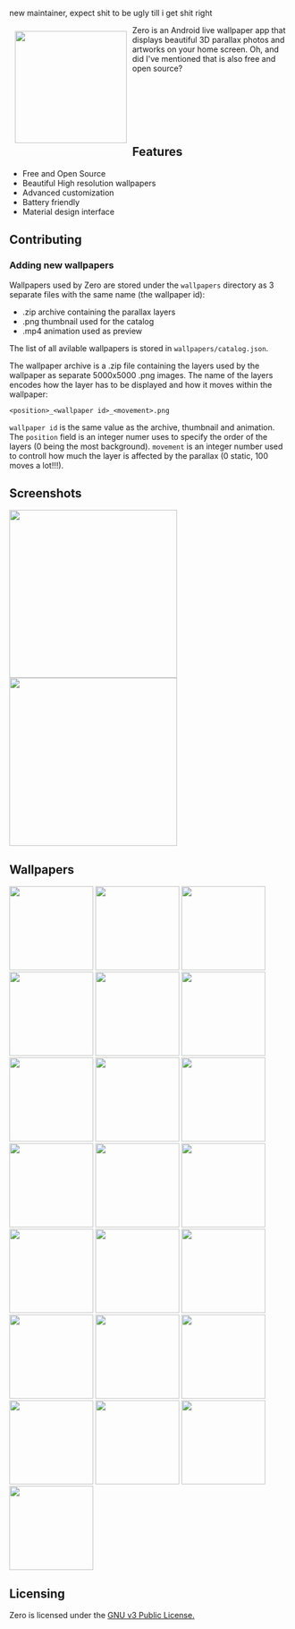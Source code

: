 new maintainer, expect shit to be ugly till i get shit right 

<img src="zero/src/main/ic_launcher-playstore.png" align="left"
width="200"
    hspace="10" vspace="10">

Zero is an Android live wallpaper app that displays beautiful 3D parallax photos and artworks on your home screen. Oh, and did I've mentioned that is also free and open source?

<br><br><br><br><br>

## Features
- Free and Open Source
- Beautiful High resolution wallpapers
- Advanced customization
- Battery friendly
- Material design interface

## Contributing

### Adding new wallpapers

Wallpapers used by Zero are stored under the `wallpapers` directory as 3 separate files with the same name (the wallpaper id):
- .zip archive containing the parallax layers
- .png thumbnail used for the catalog
- .mp4 animation used as preview

The list of all avilable wallpapers is stored in `wallpapers/catalog.json`.

The wallpaper archive is a .zip file containing the layers used by the wallpaper as separate 5000x5000 .png images. The name of the layers encodes how the layer has to be displayed and how it moves within the wallpaper:

```
<position>_<wallpaper id>_<movement>.png
```

`wallpaper id` is the same value as the archive, thumbnail and animation. The `position` field is an integer numer uses to specify the order of the layers (0 being the most background). `movement` is an integer number used to controll how much the layer is affected by the parallax (0 static, 100 moves a lot!!!).

## Screenshots

<p float="left">
  <img src="/graphics/store/playstore-screen1.png" width="300" />
  <img src="/graphics/store/playstore-screen2.png" width="300" /> 
</p>

## Wallpapers
<p float="left">
  <img src="/wallpapers/00000.png" width="150" />
  <img src="/wallpapers/00001.png" width="150" />
  <img src="/wallpapers/00002.png" width="150" />
  <img src="/wallpapers/00003.png" width="150" /> 
  <img src="/wallpapers/00004.png" width="150" />
  <img src="/wallpapers/00005.png" width="150" />
  <img src="/wallpapers/00006.png" width="150" />
  <img src="/wallpapers/00007.png" width="150" />
  <img src="/wallpapers/00008.png" width="150" />
  <img src="/wallpapers/00009.png" width="150" />
  <img src="/wallpapers/00010.png" width="150" />
  <img src="/wallpapers/00011.png" width="150" />
  <img src="/wallpapers/00012.png" width="150" />
  <img src="/wallpapers/00013.png" width="150" />
  <img src="/wallpapers/00014.png" width="150" /> 
  <img src="/wallpapers/00015.png" width="150" />
  <img src="/wallpapers/00016.png" width="150" />
  <img src="/wallpapers/00017.png" width="150" />
  <img src="/wallpapers/00018.png" width="150" />  
  <img src="/wallpapers/00019.png" width="150" />
  <img src="/wallpapers/00020.png" width="150" />
  <img src="/wallpapers/00021.png" width="150" />  
</p>

## Licensing

Zero is licensed under the [GNU v3 Public License.](license.txt)
